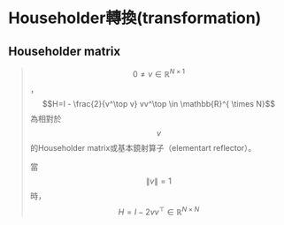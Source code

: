 # Householder轉換\(transformation\)

## Householder matrix

> $$ 0 \neq v \in \mathbb{R}^{N \times 1}$$，$$H=I - \frac{2}{v^\top v} vv^\top \in \mathbb{R}^{ \times N}$$為相對於$$v$$的Householder matrix或基本鏡射算子（elementart reflector）。
>
> 當$$\|v\|=1$$時，$$H=I-2vv^\top \in \mathbb{R}^{N \times N}$$

